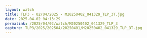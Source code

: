 ```yaml
---
layout: watch
title: TLP3 - 02/04/2025 - M20250402_041329_TLP_3T.jpg
date: 2025-04-02 04:13:29
permalink: /2025/04/02/watch/M20250402_041329_TLP_3
capture: TLP3/2025/202504/20250401/M20250402_041329_TLP_3T.jpg
---
```


